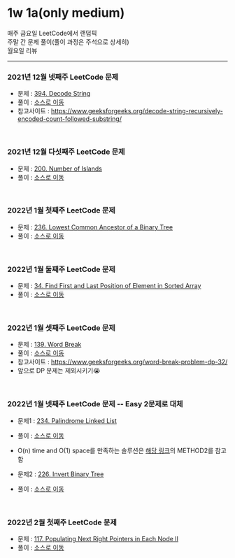 # 1w 1a(only medium)
매주 금요일 LeetCode에서 랜덤픽<br>
주말 간 문제 풀이(풀이 과정은 주석으로 상세히)<br>
월요일 리뷰<br>

---

### 2021년 12월 넷째주 LeetCode 문제
- 문제 : [394. Decode String](https://leetcode.com/problems/decode-string/)
- 풀이 : [소스로 이동](https://github.com/chelseafandev/LeetCodeProblems/blob/main/Medium/DecodeString.cpp)
- 참고사이트 : https://www.geeksforgeeks.org/decode-string-recursively-encoded-count-followed-substring/

<br>

### 2021년 12월 다섯째주 LeetCode 문제
- 문제 : [200. Number of Islands](https://leetcode.com/problems/number-of-islands/)
- 풀이 : [소스로 이동](https://github.com/chelseafandev/LeetCodeProblems/blob/main/Medium/NumberOfIslands.cpp)

<br>

### 2022년 1월 첫째주 LeetCode 문제
- 문제 : [236. Lowest Common Ancestor of a Binary Tree](https://leetcode.com/problems/lowest-common-ancestor-of-a-binary-tree/)
- 풀이 : [소스로 이동](https://github.com/chelseafandev/LeetCodeProblems/blob/main/Medium/LowestCommonAncestorOfBinaryTree.cpp)

<br>

### 2022년 1월 둘째주 LeetCode 문제
- 문제 : [34. Find First and Last Position of Element in Sorted Array](https://leetcode.com/problems/find-first-and-last-position-of-element-in-sorted-array/)
- 풀이 : [소스로 이동](https://github.com/chelseafandev/LeetCodeProblems/blob/main/Medium/FindFirstandLastPositionofElementinSortedArray.cpp)

<br>

### 2022년 1월 셋째주 LeetCode 문제
- 문제 : [139. Word Break](https://leetcode.com/problems/word-break/)
- 풀이 : [소스로 이동](https://github.com/chelseafandev/LeetCodeProblems/blob/main/Medium/WordBreak.cpp)
- 참고사이트 : https://www.geeksforgeeks.org/word-break-problem-dp-32/
- 앞으로 DP 문제는 제외시키기😭

<br>

### 2022년 1월 넷째주 LeetCode 문제 -- Easy 2문제로 대체
- 문제1 : [234. Palindrome Linked List](https://leetcode.com/problems/palindrome-linked-list/)
- 풀이  : [소스로 이동](https://github.com/chelseafandev/LeetCodeProblems/blob/main/Easy/PalindromeLinkedList.cpp)
- O(n) time and O(1) space를 만족하는 솔루션은 [해당 링크](https://www.geeksforgeeks.org/function-to-check-if-a-singly-linked-list-is-palindrome/)의 METHOD2를 참고함

- 문제2 : [226. Invert Binary Tree](https://leetcode.com/problems/invert-binary-tree/)
- 풀이  : [소스로 이동](https://github.com/chelseafandev/LeetCodeProblems/blob/main/Easy/InvertBinaryTree.cpp)

<br>

### 2022년 2월 첫째주 LeetCode 문제
- 문제 : [117. Populating Next Right Pointers in Each Node II](https://leetcode.com/problems/populating-next-right-pointers-in-each-node-ii/)
- 풀이 : [소스로 이동](https://github.com/chelseafandev/LeetCodeProblems/blob/main/Medium/PopulatingNextRightPointersinEachNodeII.cpp)